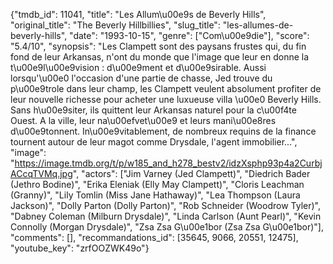 {"tmdb_id": 11041, "title": "Les Allum\u00e9s de Beverly Hills", "original_title": "The Beverly Hillbillies", "slug_title": "les-allumes-de-beverly-hills", "date": "1993-10-15", "genre": ["Com\u00e9die"], "score": "5.4/10", "synopsis": "Les Clampett sont des paysans frustes qui, du fin fond de leur Arkansas, n'ont du monde que l'image que leur en donne la t\u00e9l\u00e9vision : d\u00e9ment et d\u00e9sirable. Aussi lorsqu'\u00e0 l'occasion d'une partie de chasse, Jed trouve du p\u00e9trole dans leur champ, les Clampett veulent absolument profiter de leur nouvelle richesse pour acheter une luxueuse villa \u00e0 Beverly Hills. Sans h\u00e9siter, ils quittent leur Arkansas naturel pour la c\u00f4te Ouest. A la ville, leur na\u00efvet\u00e9 et leurs mani\u00e8res d\u00e9tonnent. In\u00e9vitablement, de nombreux requins de la finance tournent autour de leur magot comme Drysdale, l'agent immobilier...", "image": "https://image.tmdb.org/t/p/w185_and_h278_bestv2/idzXsphp93p4a2CurbjACcqTVMq.jpg", "actors": ["Jim Varney (Jed Clampett)", "Diedrich Bader (Jethro Bodine)", "Erika Eleniak (Elly May Clampett)", "Cloris Leachman (Granny)", "Lily Tomlin (Miss Jane Hathaway)", "Lea Thompson (Laura Jackson)", "Dolly Parton (Dolly Parton)", "Rob Schneider (Woodrow Tyler)", "Dabney Coleman (Milburn Drysdale)", "Linda Carlson (Aunt Pearl)", "Kevin Connolly (Morgan Drysdale)", "Zsa Zsa G\u00e1bor (Zsa Zsa G\u00e1bor)"], "comments": [], "recommandations_id": [35645, 9066, 20551, 12475], "youtube_key": "zrfOOZWK49o"}